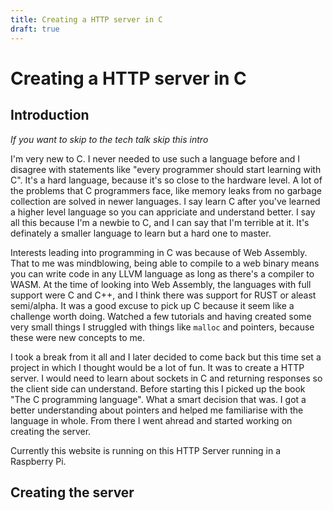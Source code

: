 ```yaml
---
title: Creating a HTTP server in C
draft: true
---
```


# Creating a HTTP server in C

## Introduction

_If you want to skip to the tech talk skip this intro_

I'm very new to C. I never needed to use such a language before and I disagree
with statements like "every programmer should start learning with C". It's a
hard language, because it's so close to the hardware level. A lot of the
problems that C programmers face, like memory leaks from no garbage collection
are solved in newer languages. I say learn C after you've learned a higher level
language so you can appriciate and understand better. I say all this because I'm
a newbie to C, and I can say that I'm terrible at it. It's definately a smaller
language to learn but a hard one to master.

Interests leading into programming in C was because of Web Assembly. That to me
was mindblowing, being able to compile to a web binary means you can write code
in any LLVM language as long as there's a compiler to WASM. At the time of
looking into  Web Assembly, the languages with full support were C and C++, and
I think there was support for RUST or aleast semi/alpha. It was a good excuse to
pick up C because it seem like a challenge worth doing. Watched a few tutorials
and having created some very small things I struggled with things like `malloc`
and pointers, because these were new concepts to me.

I took a break from it all and I later decided to come back but this time set a
project in which I thought would be a lot of fun. It was to create a HTTP
server. I would need to learn about sockets in C and returning responses so the
client side can understand. Before starting this I picked up the book "The C
programming language". What a smart decision that was. I got a better
understanding about pointers and helped me familiarise with the language in
whole. From there I went ahread and started working on creating the server.

Currently this website is running on this HTTP Server running in a Raspberry Pi.

## Creating the server
